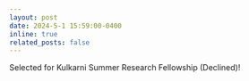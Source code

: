 ```yaml
---
layout: post
date: 2024-5-1 15:59:00-0400
inline: true
related_posts: false
---
```


<!-- [Diff2Lip](https://soumik-kanad.github.io/diff2lip/) got accepted at WACV2024. -->
Selected for Kulkarni Summer Research Fellowship (Declined)! 
